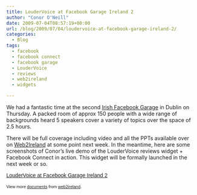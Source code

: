 ```yaml
---
title: LouderVoice at Facebook Garage Ireland 2
author: "Conor O'Neill"
date: 2009-07-04T08:57:19+00:00
url: /blog/2009/07/04/loudervoice-at-facebook-garage-ireland-2/
categories:
  - Blog
tags:
  - facebook
  - facebook connect
  - facebook garage
  - LouderVoice
  - reviews
  - web2ireland
  - widgets

---
```

We had a fantastic time at the second [Irish Facebook Garage][1] in Dublin on Thursday. A packed room of approx 150 people with a wide range of backgrounds heard 5 speakers cover a variety of topics over the space of 2.5 hours.

There will be full coverage including video and all the PPTs available over on [Web2Ireland][2] at some point next week. In the meantime, here are some screenshots of Conor&#8217;s live demo of the LouderVoice reviews widget + Facebook Connect in action. This widget will be formally launched in the next week or so.

<div style="width:425px;text-align:left" id="__ss_1678595">
  <a style="font:14px Helvetica,Arial,Sans-serif;display:block;margin:12px 0 3px 0;text-decoration:underline;" href="http://www.slideshare.net/web2ireland/loudervoice-at-facebook-garage-ireland-2" title="LouderVoice at Facebook Garage Ireland 2">LouderVoice at Facebook Garage Ireland 2</a></p> 
  
  <div style="font-size:11px;font-family:tahoma,arial;height:26px;padding-top:2px;">
    View more <a style="text-decoration:underline;" href="http://www.slideshare.net/">documents</a> from <a style="text-decoration:underline;" href="http://www.slideshare.net/web2ireland">web2ireland</a>.
  </div>
</div>

 [1]: http://www.web2ireland.org/2009/06/23/facebook-garage-ireland-2/
 [2]: http://www.web2ireland.org/